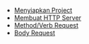 - [Menyiapkan Project](./Menyiapkan%20Project/README.md)
- [Membuat HTTP Server](./Membuat%20HTTP%20Server/README.md)
- [Method/Verb Request](./Method%20Verb%20Request/README.md)
- [Body Request](./Body%20Request/README.md)